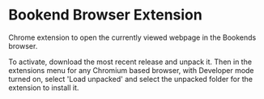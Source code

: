 # Bookend Browser Extension

Chrome extension to open the currently viewed webpage in the Bookends browser.

To activate, download the most recent release and unpack it. Then in the extensions menu for any Chromium based browser, with Developer mode turned on, select 'Load unpacked' and select the unpacked folder for the extension to install it.
